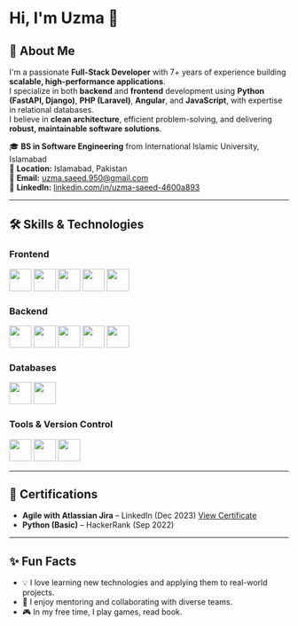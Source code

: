# Hi, I'm Uzma 👋


## 🚀 About Me
I'm a passionate **Full-Stack Developer** with 7+ years of experience building **scalable, high-performance applications**.  
I specialize in both **backend** and **frontend** development using **Python (FastAPI, Django)**, **PHP (Laravel)**, **Angular**, and **JavaScript**, with expertise in relational databases.  
I believe in **clean architecture**, efficient problem-solving, and delivering **robust, maintainable software solutions**.

🎓 **BS in Software Engineering** from International Islamic University, Islamabad  
📌 **Location:** Islamabad, Pakistan  
📧 **Email:** [uzma.saeed.950@gmail.com](mailto:uzma.saeed.950@gmail.com)  
🔗 **LinkedIn:** [linkedin.com/in/uzma-saeed-4600a893](https://linkedin.com/in/uzma-saeed-4600a893)

---

## 🛠 Skills & Technologies

### **Frontend**
<p>
<img src="https://cdn.jsdelivr.net/gh/devicons/devicon/icons/html5/html5-original.svg" width="40"/>
<img src="https://cdn.jsdelivr.net/gh/devicons/devicon/icons/css3/css3-original.svg" width="40"/>
<img src="https://cdn.jsdelivr.net/gh/devicons/devicon/icons/javascript/javascript-original.svg" width="40"/>
<img src="https://cdn.jsdelivr.net/gh/devicons/devicon/icons/angularjs/angularjs-original.svg" width="40"/>
<img src="https://cdn.jsdelivr.net/gh/devicons/devicon/icons/bootstrap/bootstrap-plain.svg" width="40"/>
</p>

### **Backend**
<p>
<img src="https://cdn.jsdelivr.net/gh/devicons/devicon/icons/python/python-original.svg" width="40"/>
<img src="https://cdn.jsdelivr.net/gh/devicons/devicon/icons/django/django-plain.svg" width="40"/>
<img src="https://cdn.jsdelivr.net/gh/devicons/devicon/icons/fastapi/fastapi-original.svg" width="40"/>
<img src="https://cdn.jsdelivr.net/gh/devicons/devicon/icons/php/php-original.svg" width="40"/>
<img src="https://cdn.jsdelivr.net/gh/devicons/devicon/icons/laravel/laravel-original.svg" width="40"/>
</p>

### **Databases**
<p>
<img src="https://cdn.jsdelivr.net/gh/devicons/devicon/icons/postgresql/postgresql-original.svg" width="40"/>
<img src="https://cdn.jsdelivr.net/gh/devicons/devicon/icons/mysql/mysql-original.svg" width="40"/>
</p>

### **Tools & Version Control**
<p>
<img src="https://cdn.jsdelivr.net/gh/devicons/devicon/icons/git/git-original.svg" width="40"/>
<img src="https://cdn.jsdelivr.net/gh/devicons/devicon/icons/github/github-original.svg" width="40"/>
<img src="https://cdn.jsdelivr.net/gh/devicons/devicon/icons/jira/jira-original.svg" width="40"/>
</p>

---

## 📜 Certifications
- **Agile with Atlassian Jira** – LinkedIn (Dec 2023)  [View Certificate](https://www.coursera.org/account/accomplishments/certificate/VJUZD86KY4MW)
- **Python (Basic)** – HackerRank (Sep 2022) 

---

## ✨ Fun Facts
- 💡 I love learning new technologies and applying them to real-world projects.
- 🎯 I enjoy mentoring and collaborating with diverse teams.
- 🎮 In my free time, I play games, read book.
